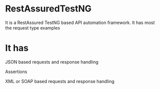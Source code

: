 # RestAssuredTestNG

It is a RestAssured TestNG based API automation framework. It has most the request type examples

# It has 

JSON based requests and response handling

Assertions

XML or SOAP based requests and response handling


